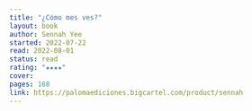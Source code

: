```yaml
---
title: "¿Cómo mes ves?"
layout: book
author: Sennah Yee
started: 2022-07-22
read: 2022-08-01
status: read
rating: "★★★★"
cover:
pages: 168
link: https://palomaediciones.bigcartel.com/product/sennah
---
```

